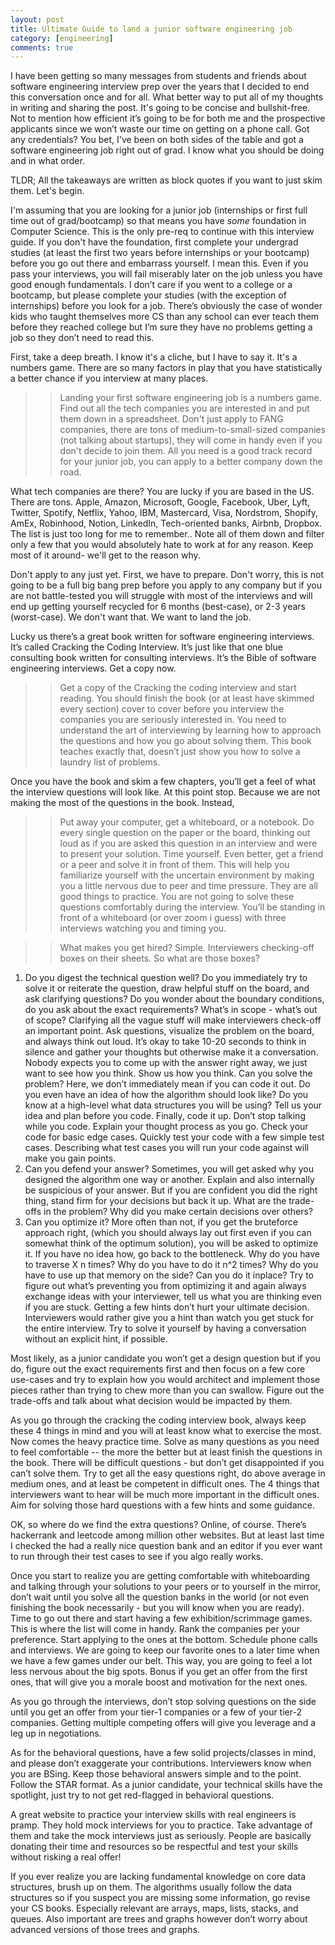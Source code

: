 ```yaml
---
layout: post
title: Ultimate Guide to land a junior software engineering job
category: [engineering]
comments: true
---
```

I have been getting so many messages from students and friends about software engineering interview prep over the years that I decided to end this conversation once and for all.
 What better way to put all of my thoughts in writing and sharing the post. It's going to be concise and bullshit-free. Not to mention how efficient it’s going to be for both me and the prospective applicants since we won’t waste our time on getting on a phone call.
Got any credentials? You bet, I've been on both sides of the table and got a software engineering job right out of grad. I know what you should be doing and in what order.

TLDR; All the takeaways are written as block quotes if you want to just skim them. Let's begin.

I'm assuming that you are looking for a junior job (internships or first full time out of grad/bootcamp) so that means you have *some* foundation in Computer Science. This is the only pre-req to continue with this interview guide. If you don't have the foundation, first complete your undergrad studies (at least the first two years before internships or your bootcamp) before you go out there and embarrass yourself. I mean this. Even if you pass your interviews, you will fail miserably later on the job unless you have good enough fundamentals. I don’t care if you went to a college or a bootcamp, but please complete your studies (with the exception of internships) before you look for a job. There’s obviously the case of wonder kids who taught themselves more CS than any school can ever teach them before they reached college but I’m sure they have no problems getting a job so they don’t need to read this.

First, take a deep breath. I know it's a cliche, but I have to say it. It's a numbers game. There are so many factors in play that you have statistically a better chance if you interview at many places.

>> Landing your first software engineering job is a numbers game. Find out all the tech companies you are interested in and put them down in a spreadsheet. Don't just apply to FANG companies, there are tons of medium-to-small-sized companies (not talking about startups), they will come in handy even if you don't decide to join them. All you need is a good track record for your junior job, you can apply to a better company down the road.

What tech companies are there? You are lucky if you are based in the US. There are tons. Apple, Amazon, Microsoft, Google, Facebook, Uber, Lyft, Twitter, Spotify, Netflix, Yahoo, IBM, Mastercard, Visa, Nordstrom, Shopify, AmEx, Robinhood, Notion, LinkedIn, Tech-oriented banks, Airbnb, Dropbox. The list is just too long for me to remember.. Note all of them down and filter only a few that you would absolutely hate to work at for any reason. Keep most of it around- we'll get to the reason why.

Don't apply to any just yet. First, we have to prepare. Don't worry, this is not going to be a full big bang prep before you apply to any company but if you are not battle-tested you will struggle with most of the interviews and will end up getting yourself recycled for 6 months (best-case), or 2-3 years (worst-case). We don't want that. We want to land the job.

Lucky us there’s a great book written for software engineering interviews. It’s called Cracking the Coding Interview. It’s just like that one blue consulting book written for consulting interviews. It’s the Bible of software engineering interviews. Get a copy now.

>> Get a copy of the Cracking the coding interview and start reading. You should finish the book (or at least have skimmed every section) cover to cover before you interview the companies you are seriously interested in. You need to understand the art of interviewing by learning how to approach the questions and how you go about solving them. This book teaches exactly that, doesn’t just show you how to solve a laundry list of problems. 

Once you have the book and skim a few chapters, you’ll get a feel of what the interview questions will look like. At this point stop. Because we are not making the most of the questions in the book. Instead,

>> Put away your computer, get a whiteboard, or a notebook. Do every single question on the paper or the board, thinking out loud as if you are asked this question in an interview and were to present your solution. Time yourself. Even better, get a friend or a peer and solve it in front of them. This will help you familiarize yourself with the uncertain environment by making you a little nervous due to peer and time pressure. They are all good things to practice. You are not going to solve these questions comfortably during the interview. You’ll be standing in front of a whiteboard (or over zoom i guess) with three interviews watching you and timing you.

>> What makes you get hired? Simple. Interviewers checking-off boxes on their sheets. So what are those boxes?

1. Do you digest the technical question well?
Do you immediately try to solve it or reiterate the question, draw helpful stuff on the board, and ask clarifying questions? Do you wonder about the boundary conditions, do you ask about the exact requirements? What’s in scope - what’s out of scope?
Clarifying all the vague stuff will make interviewers check-off an important point. Ask questions, visualize the problem on the board, and always think out loud. It’s okay to take 10-20 seconds to think in silence and gather your thoughts but otherwise make it a conversation. Nobody expects you to come up with the answer right away, we just want to see how you think. Show us how you think.
Can you solve the problem?
Here, we don’t immediately mean if you can code it out. Do you even have an idea of how the algorithm should look like? Do you know at a high-level what data structures you will be using? Tell us your idea and plan before you code.
Finally, code it up. Don’t stop talking while you code. Explain your thought process as you go. 
Check your code for basic edge cases.
Quickly test your code with a few simple test cases. Describing what test cases you will run your code against will make you gain points.
2. Can you defend your answer?
Sometimes, you will get asked why you designed the algorithm one way or another. Explain and also internally be suspicious of your answer. But if you are confident you did the right thing, stand firm for your decisions but back it up.
What are the trade-offs in the problem? Why did you make certain decisions over others?
3. Can you optimize it?
More often than not, if you get the bruteforce approach right, (which you should always lay out first even if you can somewhat think of the optimum solution), you will be asked to optimize it. If you have no idea how, go back to the bottleneck. Why do you have to traverse X n times? Why do you have to do it n^2 times? Why do you have to use up that memory on the side? Can you do it inplace? Try to figure out what’s preventing you from optimizing it and again always exchange ideas with your interviewer, tell us what you are thinking even if you are stuck. Getting a few hints don’t hurt your ultimate decision. Interviewers would rather give you a hint than watch you get stuck for the entire interview. Try to solve it yourself by having a conversation without an explicit hint, if possible.

Most likely, as a junior candidate you won’t get a design question but if you do, figure out the exact requirements first and then focus on a few core use-cases and try to explain how you would architect and implement those pieces rather than trying to chew more than you can swallow. Figure out the trade-offs and talk about what decision would be impacted by them.

As you go through the cracking the coding interview book, always keep these 4 things in mind and you will at least know what to exercise the most. Now comes the heavy practice time. Solve as many questions as you need to feel comfortable -- the more the better but at least finish the questions in the book. There will be difficult questions - but don’t get disappointed if you can’t solve them. Try to get all the easy questions right, do above average in medium ones, and at least be competent in difficult ones. The 4 things that interviewers want to hear will be much more important in the difficult ones. Aim for solving those hard questions with a few hints and some guidance.

OK, so where do we find the extra questions? Online, of course. There’s hackerrank and leetcode among million other websites. But at least last time I checked the had a really nice question bank and an editor if you ever want to run through their test cases to see if you algo really works.

Once you start to realize you are getting comfortable with whiteboarding and talking through your solutions to your peers or to yourself in the mirror, don’t wait until you solve all the question banks in the world (or not even finishing the book necessarily - but you will know when you are ready). Time to go out there and start having a few exhibition/scrimmage games. This is where the list will come in handy. Rank the companies per your preference. Start applying to the ones at the bottom. Schedule phone calls and interviews. We are going to keep our favorite ones to a later time when we have a few games under our belt. This way, you are going to feel a lot less nervous about the big spots. Bonus if you get an offer from the first ones, that will give you a morale boost and motivation for the next ones. 

As you go through the interviews, don’t stop solving questions on the side until you get an offer from your tier-1 companies or a few of your tier-2 companies. Getting multiple competing offers will give you leverage and a leg up in negotiations.

As for the behavioral questions, have a few solid projects/classes in mind, and please don’t exaggerate your contributions. Interviewers know when you are BSing. Keep those behavioral answers simple and to the point. Follow the STAR format. As a junior candidate, your technical skills have the spotlight, just try to not get red-flagged in behavioral questions.

A great website to practice your interview skills with real engineers is pramp. They hold mock interviews for you to practice. Take advantage of them and take the mock interviews just as seriously. People are basically donating their time and resources so be respectful and test your skills without risking a real offer!

If you ever realize you are lacking fundamental knowledge on core data structures, brush up on them. The algorithms usually follow the data structures so if you suspect you are missing some information, go revise your CS books. Especially relevant are arrays, maps, lists, stacks, and queues. Also important are trees and graphs however don’t worry about advanced versions of those trees and graphs. 







